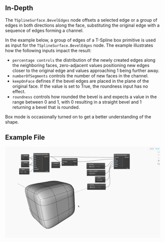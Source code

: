 ## In-Depth
The `TSplineSurface.BevelEdges` node offsets a selected edge or a group of edges in both directions along the face, substituting the original edge with a sequence of edges forming a channel.

In the example below, a group of edges of a T-Spline box primitive is used as input for the `TSplineSurface.BevelEdges` node. The example illustrates how the following inputs impact the result:
- `percentage controls` the distribution of the newly created edges along the neighboring  faces, zero-adjacent values positioning new edges closer to the original edge and values approaching 1 being further away.
- `numberOfSegments` controls the number of new faces in the channel.
- `keepOnFace` defines if the bevel edges are placed in the plane of the original face. If the value is set to True, the roundness input has no effect.
- `roundness` controls how rounded the bevel is and expects a value in the range between 0 and 1, with 0 resulting in a straight bevel and 1 returning a bevel that is rounded.

Box mode is occasionally turned on to get a better understanding of the shape.


## Example File

![Example](./Autodesk.DesignScript.Geometry.TSpline.TSplineSurface.BevelEdges_img.gif)